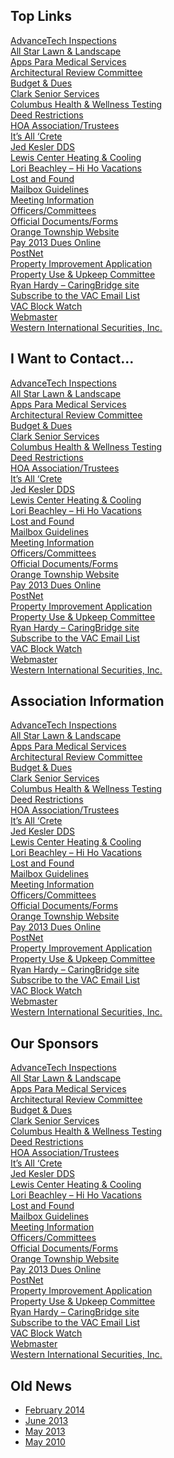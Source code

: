 ## Top Links

[AdvanceTech Inspections][1]  
[All Star Lawn & Landscape][2]  
[Apps Para Medical Services][3]  
[Architectural Review Committee][4]  
[Budget & Dues][5]  
[Clark Senior Services][6]  
[Columbus Health & Wellness Testing][7]  
[Deed Restrictions][8]  
[HOA Association/Trustees][9]  
[It’s All ‘Crete][10]  
[Jed Kesler DDS][11]  
[Lewis Center Heating & Cooling][12]  
[Lori Beachley – Hi Ho Vacations][13]  
[Lost and Found][14]  
[Mailbox Guidelines][15]  
[Meeting Information][16]  
[Officers/Committees][17]  
[Official Documents/Forms][18]  
[Orange Township Website][19]  
[Pay 2013 Dues Online][20]  
[PostNet][21]  
[Property Improvement Application][22]  
[Property Use & Upkeep Committee][23]  
[Ryan Hardy – CaringBridge site][24]  
[Subscribe to the VAC Email List][25]  
[VAC Block Watch][26]  
[Webmaster][27]  
[Western International Securities, Inc.][28]  

## I Want to Contact...

[AdvanceTech Inspections][1]  
[All Star Lawn & Landscape][2]  
[Apps Para Medical Services][3]  
[Architectural Review Committee][4]  
[Budget & Dues][5]  
[Clark Senior Services][6]  
[Columbus Health & Wellness Testing][7]  
[Deed Restrictions][8]  
[HOA Association/Trustees][9]  
[It’s All ‘Crete][10]  
[Jed Kesler DDS][11]  
[Lewis Center Heating & Cooling][12]  
[Lori Beachley – Hi Ho Vacations][13]  
[Lost and Found][14]  
[Mailbox Guidelines][15]  
[Meeting Information][16]  
[Officers/Committees][17]  
[Official Documents/Forms][18]  
[Orange Township Website][19]  
[Pay 2013 Dues Online][20]  
[PostNet][21]  
[Property Improvement Application][22]  
[Property Use & Upkeep Committee][23]  
[Ryan Hardy – CaringBridge site][24]  
[Subscribe to the VAC Email List][25]  
[VAC Block Watch][26]  
[Webmaster][27]  
[Western International Securities, Inc.][28]  

## Association Information

[AdvanceTech Inspections][1]  
[All Star Lawn & Landscape][2]  
[Apps Para Medical Services][3]  
[Architectural Review Committee][4]  
[Budget & Dues][5]  
[Clark Senior Services][6]  
[Columbus Health & Wellness Testing][7]  
[Deed Restrictions][8]  
[HOA Association/Trustees][9]  
[It’s All ‘Crete][10]  
[Jed Kesler DDS][11]  
[Lewis Center Heating & Cooling][12]  
[Lori Beachley – Hi Ho Vacations][13]  
[Lost and Found][14]  
[Mailbox Guidelines][15]  
[Meeting Information][16]  
[Officers/Committees][17]  
[Official Documents/Forms][18]  
[Orange Township Website][19]  
[Pay 2013 Dues Online][20]  
[PostNet][21]  
[Property Improvement Application][22]  
[Property Use & Upkeep Committee][23]  
[Ryan Hardy – CaringBridge site][24]  
[Subscribe to the VAC Email List][25]  
[VAC Block Watch][26]  
[Webmaster][27]  
[Western International Securities, Inc.][28]  

## Our Sponsors

[AdvanceTech Inspections][1]  
[All Star Lawn & Landscape][2]  
[Apps Para Medical Services][3]  
[Architectural Review Committee][4]  
[Budget & Dues][5]  
[Clark Senior Services][6]  
[Columbus Health & Wellness Testing][7]  
[Deed Restrictions][8]  
[HOA Association/Trustees][9]  
[It’s All ‘Crete][10]  
[Jed Kesler DDS][11]  
[Lewis Center Heating & Cooling][12]  
[Lori Beachley – Hi Ho Vacations][13]  
[Lost and Found][14]  
[Mailbox Guidelines][15]  
[Meeting Information][16]  
[Officers/Committees][17]  
[Official Documents/Forms][18]  
[Orange Township Website][19]  
[Pay 2013 Dues Online][20]  
[PostNet][21]  
[Property Improvement Application][22]  
[Property Use & Upkeep Committee][23]  
[Ryan Hardy – CaringBridge site][24]  
[Subscribe to the VAC Email List][25]  
[VAC Block Watch][26]  
[Webmaster][27]  
[Western International Securities, Inc.][28]  

## Old News

  * [February 2014][29]  
  * [June 2013][30]  
  * [May 2013][31]  
  * [May 2010][32]  

   [1]: http://www.advancetechinspections.com
   [2]: http://www.villageatalumcreek.org/wp-content/uploads/2011/03/Art_3.JPG
   [3]: http://www.appsparamedical.com
   [4]: mailto:architecturalreview@villageatalumcreek.org
   [5]: http://www.villageatalumcreek.org/homeowners-association/budget/
   [6]: http://www.clarkseniorservices.ocm
   [7]: http://www.columbushealthandwellness.com
   [8]: http://www.villageatalumcreek.org/wp-content/uploads/2006/04/warranty_deed_of_restrictions.pdf
   [9]: mailto:vachoa@villageatalumcreek.org
   [10]: http://www.villageatalumcreek.org/wp-content/uploads/2014/02/BobCarpenter1.jpg
   [11]: http://jedkeslerdds.com/
   [12]: http://www.villageatalumcreek.org/wp-content/uploads/2011/03/LC%20HVAC%20VAC%20ad%202010%20final.pdf
   [13]: https://www.facebook.com/lorihihovacations
   [14]: http://www.villageatalumcreek.org/classifieds/lost-and-found/
   [15]: http://www.villageatalumcreek.org/homeowners-association/mailboxes/
   [16]: http://www.villageatalumcreek.org/homeowners-association
   [17]: http://www.villageatalumcreek.org/homeowners-association/leaders/
   [18]: http://www.villageatalumcreek.org/homeowners-association/official-documents/
   [19]: http://www.orangetwp.org/index.htm
   [20]: https://www.paypal.com/cgi-bin/webscr?cmd=_s-xclick&hosted_button_id=CDLKBT8MXTDD2
   [21]: http://www.postnet.com/lewis-center-oh116/
   [22]: http://www.villageatalumcreek.org/wp-content/uploads/2008/05/AppExternalImprovement.pdf
   [23]: mailto:propertyupkeep@villageatalumcreek.org
   [24]: http://www.caringbridge.org/visit/ryanhardy
   [25]: http://www.villageatalumcreek.org/2007/10/23/neighborhood-announcement-email-list/
   [26]: mailto:blockwatch@villageatalumcreek.org
   [27]: mailto:webmaster@villageatalumcreek.org
   [28]: http://www.robelger.com/
   [29]: http://www.villageatalumcreek.org/2014/02/
   [30]: http://www.villageatalumcreek.org/2013/06/
   [31]: http://www.villageatalumcreek.org/2013/05/
   [32]: http://www.villageatalumcreek.org/2010/05/
